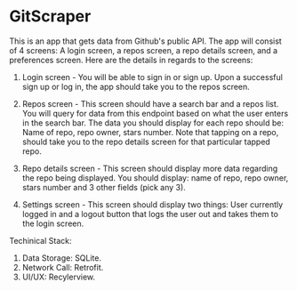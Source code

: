 # GitScraper

This is an app that gets data from Github's public API. The app will consist of 4 screens: A login screen, a repos screen, a repo details screen, and a preferences screen. Here are the details in regards to the screens:

1) Login screen - You will be able to sign in or sign up. Upon a successful sign up or log in, the app should take you to the repos screen.

2) Repos screen - This screen should have a search bar and a repos list. You will query for data from this endpoint based on what the user enters in the search bar. The data you should display for each repo should be: Name of repo, repo owner, stars number. Note that tapping on a repo, should take you to the repo details screen for that particular tapped repo.

3) Repo details screen - This screen should display more data regarding the repo being displayed. You should display:  name of repo, repo owner, stars number and 3 other fields (pick any 3).

4) Settings screen - This screen should display two things: User currently logged in and a logout button that logs the user out and takes them to the login screen.

Techinical Stack:
1) Data Storage: SQLite.
2) Network Call: Retrofit.
3) UI/UX: Recylerview.
